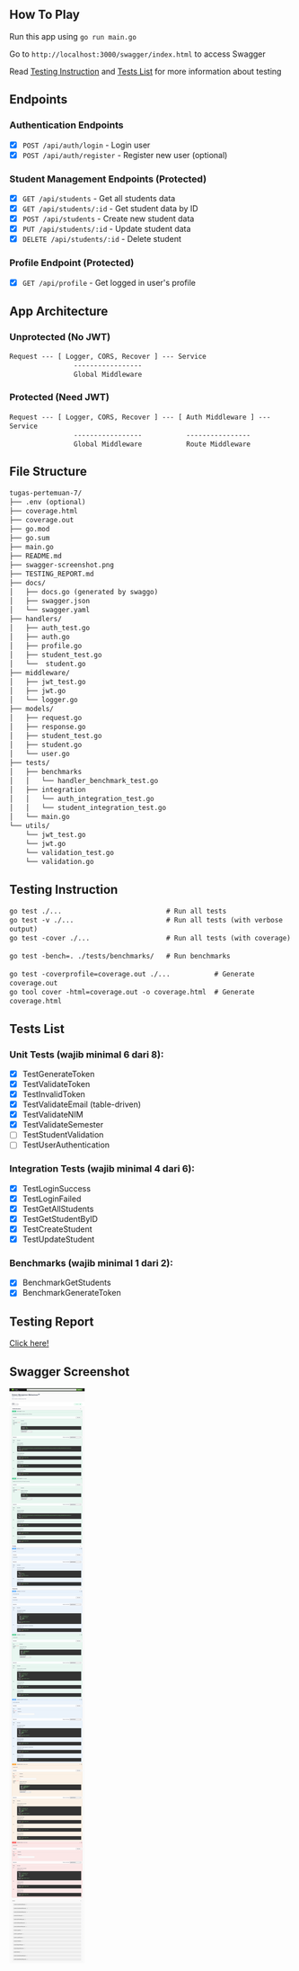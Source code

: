 ## How To Play

Run this app using `go run main.go`

Go to `http://localhost:3000/swagger/index.html` to access Swagger

Read [Testing Instruction](#testing-instruction) and [Tests List](#tests-list) for more information about testing

## Endpoints

### Authentication Endpoints

- [X] `POST /api/auth/login` - Login user
- [X] `POST /api/auth/register` - Register new user (optional)

### Student Management Endpoints (Protected)

- [X] `GET /api/students` - Get all students data
- [X] `GET /api/students/:id` - Get student data by ID
- [X] `POST /api/students` - Create new student data
- [X] `PUT /api/students/:id` - Update student data
- [X] `DELETE /api/students/:id` - Delete student

### Profile Endpoint (Protected)

- [X] `GET /api/profile` - Get logged in user's profile

## App Architecture

### Unprotected (No JWT)
```
Request --- [ Logger, CORS, Recover ] --- Service
                -----------------
                Global Middleware
```

### Protected (Need JWT)
```
Request --- [ Logger, CORS, Recover ] --- [ Auth Middleware ] --- Service
                -----------------           ----------------
                Global Middleware           Route Middleware
```

## File Structure

```
tugas-pertemuan-7/
├── .env (optional)
├── coverage.html
├── coverage.out
├── go.mod
├── go.sum
├── main.go
├── README.md
├── swagger-screenshot.png
├── TESTING_REPORT.md
├── docs/
│   ├── docs.go (generated by swaggo)
│   ├── swagger.json
│   └── swagger.yaml
├── handlers/
│   ├── auth_test.go
│   ├── auth.go
│   ├── profile.go
│   ├── student_test.go
│   └──  student.go
├── middleware/
│   ├── jwt_test.go
│   ├── jwt.go
│   └── logger.go
├── models/
│   ├── request.go
│   ├── response.go
│   ├── student_test.go
│   ├── student.go
│   └── user.go
├── tests/
│   ├── benchmarks
│   │   └── handler_benchmark_test.go
│   ├── integration
│   │   └── auth_integration_test.go
│   │   └── student_integration_test.go
│   └── main.go
└── utils/
    └── jwt_test.go
    └── jwt.go
    └── validation_test.go
    └── validation.go
```

## Testing Instruction

```
go test ./...                          # Run all tests
go test -v ./...                       # Run all tests (with verbose output)
go test -cover ./...                   # Run all tests (with coverage)

go test -bench=. ./tests/benchmarks/   # Run benchmarks

go test -coverprofile=coverage.out ./...           # Generate coverage.out
go tool cover -html=coverage.out -o coverage.html  # Generate coverage.html
```

## Tests List

### Unit Tests (wajib minimal 6 dari 8):

- [X]  TestGenerateToken
- [X]  TestValidateToken
- [X]  TestInvalidToken
- [X]  TestValidateEmail (table-driven)
- [X]  TestValidateNIM
- [X]  TestValidateSemester
- [ ]  TestStudentValidation
- [ ]  TestUserAuthentication

### Integration Tests (wajib minimal 4 dari 6):

- [X]  TestLoginSuccess
- [X]  TestLoginFailed
- [X]  TestGetAllStudents
- [X]  TestGetStudentByID
- [X]  TestCreateStudent
- [x]  TestUpdateStudent

### Benchmarks (wajib minimal 1 dari 2):

- [X]  BenchmarkGetStudents
- [X]  BenchmarkGenerateToken

## Testing Report

[Click here!](./TESTING_REPORT.md)

## Swagger Screenshot
![Swagger](./swagger-screenshot.png)
